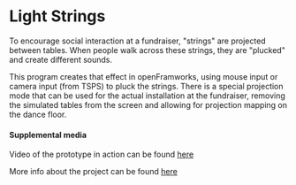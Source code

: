 # Light Strings

To encourage social interaction at a fundraiser, "strings" are projected between tables. When people walk across these strings, they are "plucked" and create different sounds.

This program creates that effect in openFramworks, using mouse input or camera input (from TSPS) to pluck the strings. There is a special projection mode that can be used for the actual installation at the fundraiser, removing the simulated tables from the screen and allowing for projection mapping on the dance floor.

#### Supplemental media
Video of the prototype in action can be found [here](https://vimeo.com/62289723)

More info about the project can be found [here](http://www.carlj.us/post/45863407861/project-1-group-3-fundraiser)